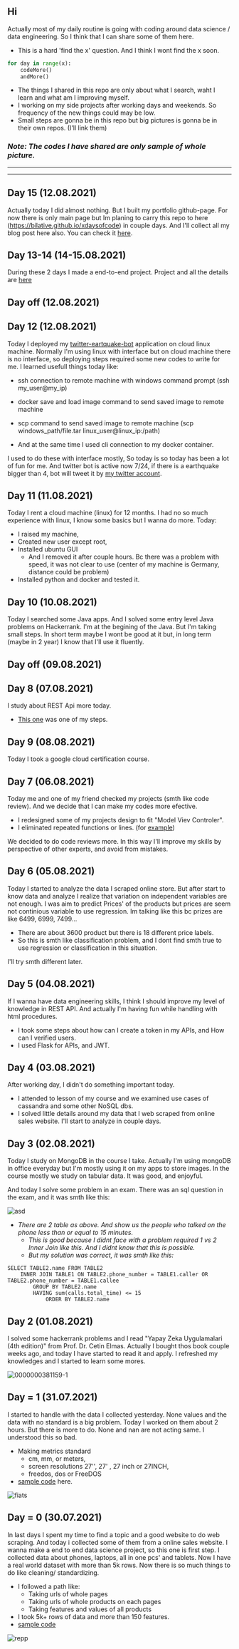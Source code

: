 
## Hi
Actually most of my daily routine is going with coding around data science / data engineering. So I think that I can share some of them here.

* This is a hard 'find the x' question. And I think I wont find the x soon.
```python
for day in range(x):
    codeMore()
    andMore()
```

* The things I shared in this repo are only about what I search, waht I learn and what am I improving myself.
* I working on my side projects after working days and weekends. So frequency of the new things could may be low.
* Small steps are gonna be in this repo but big pictures is gonna be in their own repos. (I'll link them)
  
### **_Note: The codes I have shared are only sample of whole picture._**


---
---

## **Day 15 (12.08.2021)**
Actually today I did almost nothing. But I built my portfolio github-page. For now there is only main page but Im planing to carry this repo to here (https://bilative.github.io/xdaysofcode) in couple days. And I'll collect all my blog post here also. You can check it [here](https://bilative.github.io/).

## **Day 13-14 (14-15.08.2021)**
During these 2 days I made a end-to-end project.
Project and all the details are [here](https://github.com/bilative/weekend-end-to-end-ds-project)

## **Day off (12.08.2021)**

## **Day 12 (12.08.2021)**
Today I deployed my [twitter-eartquake-bot](https://github.com/bilative/twitter-earthquake-bot) application on cloud linux machine. Normally I'm using linux with interface but on cloud machine there is no interface, so deploying steps required some new codes to write for me.
I learned usefull things today like:
- ssh connection to remote machine with windows command prompt (ssh my_user@my_ip)
- docker save and load image command to send saved image to remote machine
- scp command to send saved image to remote machine (scp windows_path/file.tar linux_user@linux_ip:/path)

- And at the same time I used cli connection to my docker container.

I used to do these with interface mostly, So today is so today has been a lot of fun for me.
And twitter bot is active now 7/24, if there is a earthquake bigger than 4, bot will tweet it by [my twitter account](https://twitter.com/bilallozdemir).


## **Day 11 (11.08.2021)**
Today I rent a cloud machine (linux) for 12 months. I had no so much experience with linux, I know some basics but I wanna do more. Today:
- I raised my machine,
- Created new user except root,
- Installed ubuntu GUI
    - And I removed it after couple hours. Bc there was a problem with speed, it was not clear to use (center of my machine is Germany, distance could be problem)
- Installed python and docker and tested it.


## **Day 10 (10.08.2021)**
Today I searched some Java apps. And I solved some entry level Java problems on Hackerrank.
I'm at the begining of the Java. But I'm taking small steps.
In short term maybe I wont be good at it but, in long term (maybe in 2 year) I know that I'll use it fluently. 


## **Day off (09.08.2021)**

## **Day 8 (07.08.2021)**
I study about REST Api more today.
* [This one](https://github.com/bilative/resty/tree/master/jsonPOST_functOutput) was one of my steps.
## **Day 9 (08.08.2021)**
Today I took a google cloud certification course.

## **Day 7 (06.08.2021)**
Today me and one of my friend checked my projects (smth like code review). And we decide that I can make my codes more efective.
* I redesigned some of my projects design to fit "Model Viev Controler".
* I eliminated repeated functions or lines. (for [example](https://github.com/bilative/bookstore-db-hw/blob/master/libs/inserts.py))

We decided to do code reviews more. In this way I'll improve my skills by perspective of other experts, and avoid from mistakes.

## **Day 6 (05.08.2021)**
Today I started to analyze the data I scraped online store. But after start to know data and analyze I realize that variation on independent variables are not enough. I was aim to predict Prices' of the products but prices are seem not continious variable to use regression. Im talking like this bc prizes are like 6499, 6999, 7499...
* There are about 3600 product but there is 18 different price labels.
* So this is smth like classification problem, and I dont find smth true to use regression or classification in this situation.

I'll try smth different later.

## **Day 5 (04.08.2021)**
If I wanna have data engineering skills, I think I should improve my level of knowledge in REST API. And actually I'm having fun while handling with html procedures.
- I took some steps about how can I create a token in my APIs, and How can I verified users.
- I used Flask for APIs, and JWT.

## **Day 4 (03.08.2021)**
After working day, I didn't do something important today.
* I attended to lesson of my course and we examined use cases of cassandra and some other NoSQL dbs.
* I solved little details around my data that I web scraped from online sales website. I'll start to analyze in couple days.


## **Day 3 (02.08.2021)**
Today I study on MongoDB in the course I take. Actually I'm using mongoDB in office everyday but I'm mostly using it on my apps to store images. In the course mostly we study on tabular data. It was good, and enjoyful.

And today I solve some problem in an exam. There was an sql question in the exam, and it was smth like this:

![asd](https://user-images.githubusercontent.com/70684994/127983336-5edbc7fe-140a-4603-981d-62e3f6f39aa6.png)

- _There are 2 table as above. And show us the people who talked on the phone less than or equal to 15 minutes._
  - _This is good because I didnt face with a problem required 1 vs 2 Inner Join like this. And I didnt know that this is possible._
  - _But my solution was correct, it was smth like this:_
```
SELECT TABLE2.name FROM TABLE2
    INNER JOIN TABLE1 ON TABLE2.phone_number = TABLE1.caller OR TABLE2.phone_number = TABLE1.callee
        GROUP BY TABLE2.name
        HAVING sum(calls.total_time) <= 15
            ORDER BY TABLE2.name
```

## **Day 2 (01.08.2021)**
I solved some hackerrank problems and I read "Yapay Zeka Uygulamalari (4th edition)" from Prof. Dr. Cetin Elmas. Actually I bought thos book couple weeks ago, and today I have started to read it and apply. I refreshed my knowledges and I started to learn some mores.

![0000000381159-1](https://user-images.githubusercontent.com/70684994/127784707-67503231-bcc6-41bb-a543-eb69ad114e97.jpg)

## **Day = 1 (31.07.2021)**
I started to handle with the data I collected yesterday. None values and the data with no standard is a big problem. Today I worked on them about 2 hours. But there is more to do. None and nan are not acting same. I understood this so bad.
- Making metrics standard
  - cm, mm, or meters,
  - screen resolutions 27'', 27' , 27 inch or 27INCH,
  - freedos, dos or FreeDOS
- [sample code](https://github.com/bilative/x-days-of-code/blob/master/code_pieces/day01_datamanipulation.py)  here.

![fiats](https://user-images.githubusercontent.com/70684994/127753022-ccbcac36-88b4-4720-aa0e-3e317d186c22.png)

## **Day = 0 (30.07.2021)**
In last days I spent my time to find a topic and a good website to do web scraping. And today i collected some of them from a online sales website. I wanna make a end to end data science project, so this one is first step.
I collected data about phones, laptops, all in one pcs' and tablets. Now I have a real world dataset with more than 5k rows. Now there is so much things to do like cleaning/ standardizing.
- I followed a path like:
  - Taking urls of whole pages 
  - Taking urls of whole products on each pages
  - Taking features and values of all products
- I took 5k+ rows of data and more than 150 features.
- [sample code](https://github.com/bilative/x-days-of-code/blob/master/code_pieces/day00_scraping.py)

![repp](https://user-images.githubusercontent.com/70684994/127746179-41232d32-a9bb-4013-9f1d-e9c8577cb2f3.png)


